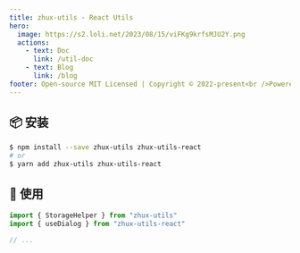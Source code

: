 ```yaml
---
title: zhux-utils - React Utils
hero:
  image: https://s2.loli.net/2023/08/15/viFKg9krfsMJU2Y.png
  actions:
    - text: Doc
      link: /util-doc
    - text: Blog
      link: /blog
footer: Open-source MIT Licensed | Copyright © 2022-present<br />Powered by [dumi](https://d.umijs.org)<br />备案号 [浙ICP备2022024338号-1](https://beian.miit.gov.cn)
---
```


## 📦 安装

```bash
$ npm install --save zhux-utils zhux-utils-react
# or
$ yarn add zhux-utils zhux-utils-react
```

## 🔨 使用

```ts
import { StorageHelper } from "zhux-utils"
import { useDialog } from "zhux-utils-react"

// ...
```
